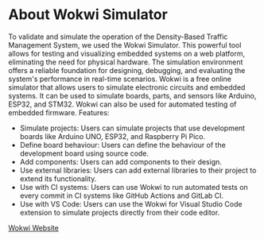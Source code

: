 # About Wokwi Simulator

To validate and simulate the operation of the Density-Based Traffic Management System, we used the Wokwi Simulator. This powerful tool allows for testing and visualizing embedded systems on a web platform, eliminating the need for physical hardware. The simulation environment offers a reliable foundation for designing, debugging, and evaluating the system's performance in real-time scenarios. Wokwi is a free online simulator that allows users to simulate electronic circuits and embedded systems. It can be used to simulate boards, parts, and sensors like Arduino, ESP32, and STM32. Wokwi can also be used for automated testing of embedded firmware. 
Features:
- Simulate projects: Users can simulate projects that use development boards like Arduino UNO, ESP32, and Raspberry Pi Pico. 
- Define board behaviour: Users can define the behaviour of the development board using source code. 
- Add components: Users can add components to their design. 
- Use external libraries: Users can add external libraries to their project to extend its functionality. 
- Use with CI systems: Users can use Wokwi to run automated tests on every commit in CI systems like GitHub Actions and GitLab CI. 
- Use with VS Code: Users can use the Wokwi for Visual Studio Code extension to simulate projects directly from their code editor. 

[Wokwi Website](https://wokwi.com/)
